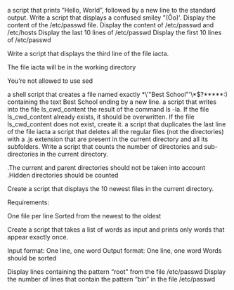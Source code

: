  a script that prints “Hello, World”, followed by a new line to the standard output.
Write a script that displays a confused smiley "(Ôo)'.
Display the content of the /etc/passwd file.
Display the content of /etc/passwd and /etc/hosts
Display the last 10 lines of /etc/passwd
Display the first 10 lines of /etc/passwd

Write a script that displays the third line of the file iacta.

The file iacta will be in the working directory

You’re not allowed to use sed

a shell script that creates a file named exactly \*\\'"Best School"\'\\*$\?\*\*\*\*\*:) containing the text Best School ending by a new line.
a script that writes into the file ls_cwd_content the result of the command ls -la. If the file ls_cwd_content already exists, it should be overwritten. If the file ls_cwd_content does not exist, create it.
 a script that duplicates the last line of the file iacta
a script that deletes all the regular files (not the directories) with a .js extension that are present in the current directory and all its subfolders.
Write a script that counts the number of directories and sub-directories in the current directory.

.The current and parent directories should not be taken into account
.Hidden directories should be counted

Create a script that displays the 10 newest files in the current directory.

Requirements:

One file per line
Sorted from the newest to the oldest

Create a script that takes a list of words as input and prints only words that appear exactly once.

Input format: One line, one word
Output format: One line, one word
Words should be sorted

Display lines containing the pattern “root” from the file /etc/passwd
Display the number of lines that contain the pattern “bin” in the file /etc/passwd
